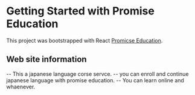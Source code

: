 # Getting Started with Promise Education 

This project was bootstrapped with React [Promicse Education](https://educatinal-web-react.netlify.app/).

## Web site information
--  This a japanese language corse servce.
--  you can enroll and continue japanese language with promise education.
--  You can learn online and whaenever.

